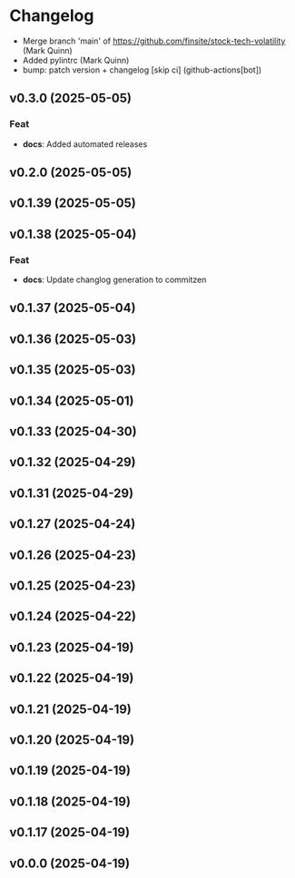 # Changelog


- Merge branch 'main' of https://github.com/finsite/stock-tech-volatility (Mark
  Quinn)
- Added pylintrc (Mark Quinn)
- bump: patch version + changelog [skip ci] (github-actions[bot])

## v0.3.0 (2025-05-05)

### Feat

- **docs**: Added automated releases

## v0.2.0 (2025-05-05)

## v0.1.39 (2025-05-05)

## v0.1.38 (2025-05-04)

### Feat

- **docs**: Update changlog generation to commitzen

## v0.1.37 (2025-05-04)

## v0.1.36 (2025-05-03)

## v0.1.35 (2025-05-03)

## v0.1.34 (2025-05-01)

## v0.1.33 (2025-04-30)

## v0.1.32 (2025-04-29)

## v0.1.31 (2025-04-29)

## v0.1.27 (2025-04-24)

## v0.1.26 (2025-04-23)

## v0.1.25 (2025-04-23)

## v0.1.24 (2025-04-22)

## v0.1.23 (2025-04-19)

## v0.1.22 (2025-04-19)

## v0.1.21 (2025-04-19)

## v0.1.20 (2025-04-19)

## v0.1.19 (2025-04-19)

## v0.1.18 (2025-04-19)

## v0.1.17 (2025-04-19)

## v0.0.0 (2025-04-19)
